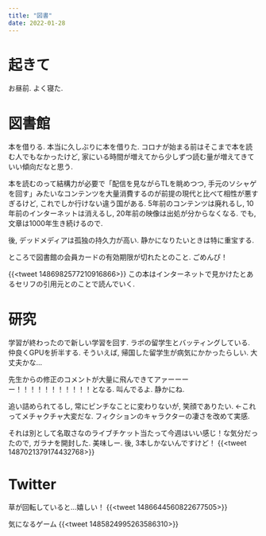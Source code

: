 ```yaml
---
title: "図書"
date: 2022-01-28
---
```


# 起きて
お昼前. よく寝た.

# 図書館
本を借りる. 本当に久しぶりに本を借りた. コロナが始まる前はそこまで本を読む人でもなかったけど, 家にいる時間が増えてから少しずつ読む量が増えてきていい傾向だなと思う.

本を読むのって結構力が必要で「配信を見ながらTLを眺めつつ, 手元のソシャゲを回す」みたいなコンテンツを大量消費するのが前提の現代と比べて相性が悪すぎるけど, これでしか行けない違う国がある. 5年前のコンテンツは廃れるし, 10年前のインターネットは消えるし, 20年前の映像は出処が分からなくなる. でも, 文章は1000年生き続けるので.

後, デッドメディアは孤独の持久力が高い. 静かになりたいときは特に重宝する.

ところで図書館の会員カードの有効期限が切れたとのこと. ごめんぴ！

{{<tweet 1486982577210916866>}}
この本はインターネットで見かけたとあるセリフの引用元とのことで読んでいく.

# 研究
学習が終わったので新しい学習を回す. ラボの留学生とバッティングしている. 仲良くGPUを折半する. そういえば, 帰国した留学生が病気にかかったらしい. 大丈夫かな...

先生からの修正のコメントが大量に飛んできてアァーーーー！！！！！！！！！！！となる. 叫んでるよ. 静かにね.

追い詰められてるし, 常にピンチなことに変わりないが, 笑顔でありたい. ←これってメチャクチャ大変だな. フィクションのキャラクターの凄さを改めて実感.


それは別として名取さなのライブチケット当たって今週はいい感じ！な気分だったので, ガラナを開封した. 美味しー. 後, 3本しかないんですけど！
{{<tweet 1487021379174432768>}}

# Twitter
草が回転していると...嬉しい！
{{<tweet 1486644560822677505>}}

気になるゲーム
{{<tweet 1485824995263586310>}}
